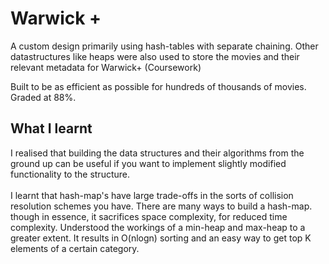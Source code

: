 # Warwick +
A custom design primarily using hash-tables with separate chaining. Other datastructures like heaps were also used to store the movies and their relevant metadata for Warwick+ (Coursework)

Built to be as efficient as possible for hundreds of thousands of movies. Graded at 88%.

## What I learnt
I realised that building the data structures and their algorithms from the ground up can be useful if you want to implement slightly modified functionality to the structure. <br/><br/>
I learnt that hash-map's have large trade-offs in the sorts of collision resolution schemes you have. There are many ways to build a hash-map. though in essence, it sacrifices space complexity, for reduced time complexity.
Understood the workings of a min-heap and max-heap to a greater extent. It results in O(nlogn) sorting and an easy way to get top K elements of a certain category.
